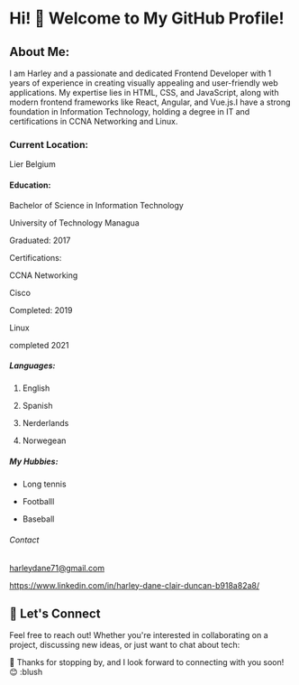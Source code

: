 # Hi! 👋 Welcome to My GitHub Profile!

## About Me:

I am Harley and a passionate and dedicated Frontend Developer with 1 years of
experience in creating visually appealing and user-friendly web applications. My
expertise lies in HTML, CSS, and JavaScript, along with modern frontend
frameworks like React, Angular, and Vue.js.I have a strong foundation in
Information Technology, holding a degree in IT and certifications in CCNA
Networking and Linux.

### Current Location:

Lier Belgium

#### Education:

Bachelor of Science in Information Technology

University of Technology Managua

Graduated: 2017

Certifications:

CCNA Networking

Cisco

Completed: 2019

Linux

completed 2021

##### Languages:

1. English

2. Spanish

3. Nerderlands

4. Norwegean

##### My Hubbies:

- Long tennis

- Footballl

- Baseball

###### Contact

 harleydane71@gmail.com 

 
 https://www.linkedin.com/in/harley-dane-clair-duncan-b918a82a8/


## 🤝 Let's Connect

 
Feel free to reach out! Whether you're interested in collaborating on a project, discussing new ideas, or just want to chat about tech:

📧 
Thanks for stopping by, and I look forward to connecting with you soon!
😊 :blush
